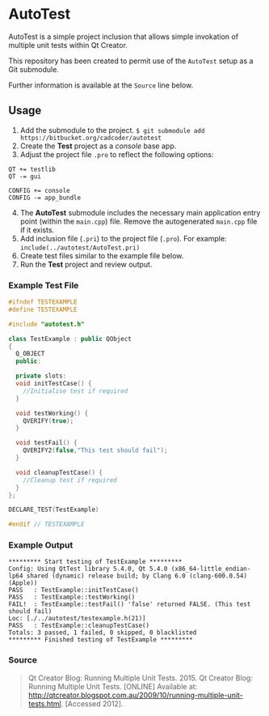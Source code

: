 # AutoTest

AutoTest is a simple project inclusion that allows simple invokation of multiple
unit tests within Qt Creator.

This repository has been created to permit use of the `AutoTest` setup as a
Git submodule.

Further information is available at the `Source` line below.

## Usage
1. Add the submodule to the project.
  `$ git submodule add https://bitbucket.org/cadcoder/autotest`
2. Create the **Test** project as a *console* base app.
3. Adjust the project file `.pro` to reflect the following options:
  ```
  QT += testlib
  QT -= gui

  CONFIG += console
  CONFIG -= app_bundle
  ```
4. The **AutoTest** submodule includes the necessary main application entry
point (within the `main.cpp`) file. Remove the autogenerated `main.cpp` file if
it exists.
5. Add inclusion file (`.pri`) to the project file (`.pro`). For example:
  `include(../autotest/AutoTest.pri)`
6. Create test files similar to the example file below.
7. Run the **Test** project and review output.

### Example Test File

```C++
#ifndef TESTEXAMPLE
#define TESTEXAMPLE

#include "autotest.h"

class TestExample : public QObject
{
  Q_OBJECT
  public:

  private slots:
  void initTestCase() {
    //Initialise test if required
  }

  void testWorking() {
    QVERIFY(true);
  }

  void testFail() {
    QVERIFY2(false,"This test should fail");
  }

  void cleanupTestCase() {
    //Cleanup test if required
  }
};

DECLARE_TEST(TestExample)

#endif // TESTEXAMPLE

```

### Example Output
```
********* Start testing of TestExample *********
Config: Using QtTest library 5.4.0, Qt 5.4.0 (x86_64-little_endian-lp64 shared (dynamic) release build; by Clang 6.0 (clang-600.0.54) (Apple))
PASS   : TestExample::initTestCase()
PASS   : TestExample::testWorking()
FAIL!  : TestExample::testFail() 'false' returned FALSE. (This test should fail)
Loc: [./../autotest/testexample.h(21)]
PASS   : TestExample::cleanupTestCase()
Totals: 3 passed, 1 failed, 0 skipped, 0 blacklisted
********* Finished testing of TestExample *********
```

### Source

>Qt Creator Blog: Running Multiple Unit Tests. 2015. Qt Creator Blog: Running Multiple Unit Tests. [ONLINE] Available at: http://qtcreator.blogspot.com.au/2009/10/running-multiple-unit-tests.html. [Accessed 2012].
